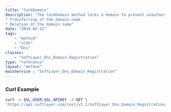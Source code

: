 ```yaml
---
title: "lockDomain"
description: "The lockDomain method locks a domain to prevent unauthorized, unwanted or accidental changes to the domain name. When set, the following actions are prohibited: 
* Transferring of the domain name
* Deletion of the domain name"
date: "2018-02-12"
tags:
    - "method"
    - "sldn"
    - "Dns"
classes:
    - "SoftLayer_Dns_Domain_Registration"
type: "reference"
layout: "method"
mainService : "SoftLayer_Dns_Domain_Registration"
---
```


### Curl Example
```bash
curl -u $SL_USER:$SL_APIKEY -X GET \
'https://api.softlayer.com/rest/v3.1/SoftLayer_Dns_Domain_Registration/{SoftLayer_Dns_Domain_RegistrationID}/lockDomain'
```
